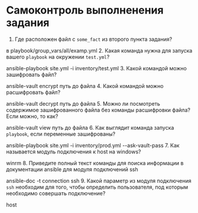 # Самоконтроль выполненения задания

1. Где расположен файл с `some_fact` из второго пункта задания?
   
в playbook/group_vars/all/examp.yml
2. Какая команда нужна для запуска вашего `playbook` на окружении `test.yml`?
   
ansible-playbook site.yml -i inventory/test.yml
3. Какой командой можно зашифровать файл?
   
ansible-vault encrypt путь до файла
4. Какой командой можно расшифровать файл?
   
ansible-vault decrypt путь до файла
5. Можно ли посмотреть содержимое зашифрованного файла без команды расшифровки файла? Если можно, то как?
   
ansible-vault view путь до файла
6. Как выглядит команда запуска `playbook`, если переменные зашифрованы?
   
ansible-playbook site.yml -i inventory/prod.yml --ask-vault-pass
7. Как называется модуль подключения к host на windows?
   
winrm
8. Приведите полный текст команды для поиска информации в документации ansible для модуля подключений ssh
   
ansible-doc -t connection ssh
9. Какой параметр из модуля подключения `ssh` необходим для того, чтобы определить пользователя, под которым необходимо совершать подключение?

host
